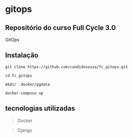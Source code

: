 # gitops

## Repositório do curso Full Cycle 3.0

GitOps

## Instalação

```
git clone https://github.com/candidosouza/fc_gitops.git
```

```
cd fc_gitops
```

```
mkdir .docker/pgdata
```

```
docker-compose up
```

## tecnologias utilizadas

> Docker

> Django